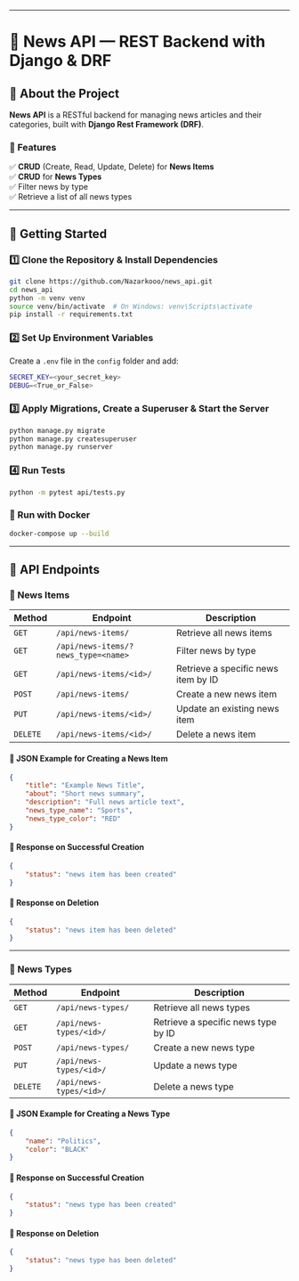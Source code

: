 
---

# 📰 News API — REST Backend with Django & DRF  

## 📌 About the Project  
**News API** is a RESTful backend for managing news articles and their categories, built with **Django Rest Framework (DRF)**.  

### 🎯 Features  
✅ **CRUD** (Create, Read, Update, Delete) for **News Items**  
✅ **CRUD** for **News Types**  
✅ Filter news by type  
✅ Retrieve a list of all news types  

---

## 🚀 Getting Started  

### 1️⃣ Clone the Repository & Install Dependencies  
```bash
git clone https://github.com/Nazarkooo/news_api.git
cd news_api
python -m venv venv
source venv/bin/activate  # On Windows: venv\Scripts\activate
pip install -r requirements.txt
```

### 2️⃣ Set Up Environment Variables  
Create a `.env` file in the `config` folder and add:  
```bash
SECRET_KEY=<your_secret_key>
DEBUG=<True_or_False>
```

### 3️⃣ Apply Migrations, Create a Superuser & Start the Server  
```bash
python manage.py migrate
python manage.py createsuperuser
python manage.py runserver
```

### 4️⃣ Run Tests  
```bash
python -m pytest api/tests.py
```

### 🐳 Run with Docker  
```bash
docker-compose up --build
```

---

## 📌 API Endpoints  

### 🔹 News Items  
| Method | Endpoint | Description |
|--------|---------|-------------|
| `GET` | `/api/news-items/` | Retrieve all news items |
| `GET` | `/api/news-items/?news_type=<name>` | Filter news by type |
| `GET` | `/api/news-items/<id>/` | Retrieve a specific news item by ID |
| `POST` | `/api/news-items/` | Create a new news item |
| `PUT` | `/api/news-items/<id>/` | Update an existing news item |
| `DELETE` | `/api/news-items/<id>/` | Delete a news item |

#### 🔹 JSON Example for Creating a News Item  
```json
{
    "title": "Example News Title",
    "about": "Short news summary",
    "description": "Full news article text",
    "news_type_name": "Sports",
    "news_type_color": "RED"
}
```

#### 🔹 Response on Successful Creation  
```json
{
    "status": "news item has been created"
}
```

#### 🔹 Response on Deletion  
```json
{
    "status": "news item has been deleted"
}
```

---

### 🔹 News Types  
| Method | Endpoint | Description |
|--------|---------|-------------|
| `GET` | `/api/news-types/` | Retrieve all news types |
| `GET` | `/api/news-types/<id>/` | Retrieve a specific news type by ID |
| `POST` | `/api/news-types/` | Create a new news type |
| `PUT` | `/api/news-types/<id>/` | Update a news type |
| `DELETE` | `/api/news-types/<id>/` | Delete a news type |

#### 🔹 JSON Example for Creating a News Type  
```json
{
    "name": "Politics",
    "color": "BLACK"
}
```

#### 🔹 Response on Successful Creation  
```json
{
    "status": "news type has been created"
}
```

#### 🔹 Response on Deletion  
```json
{
    "status": "news type has been deleted"
}
```
